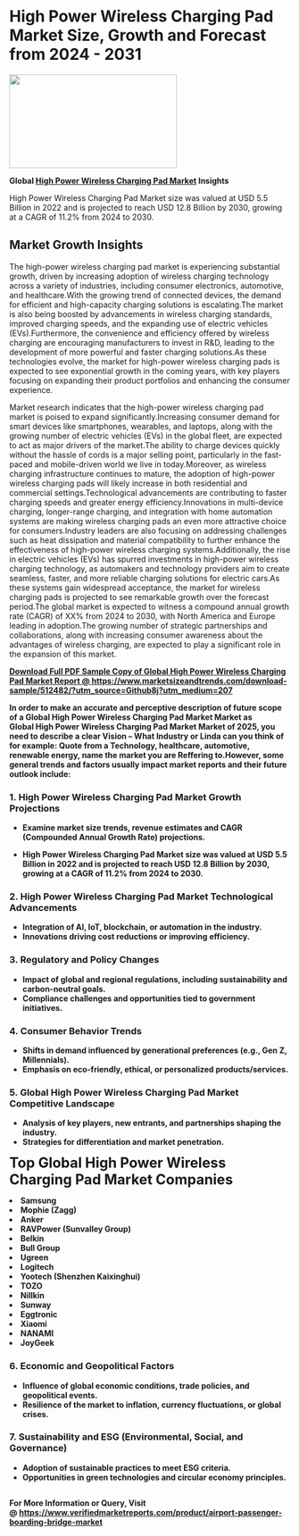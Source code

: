 <H1>High Power Wireless Charging Pad Market Size, Growth and Forecast from 2024 - 2031</H1><img class="aligncenter size-medium wp-image-584254" src="https://thirdeyenews.in/wp-content/uploads/2024/09/Global-Market-Research-300x168.jpeg" alt="" width="300" height="168" /><p><strong>Global&nbsp;<a href="https://www.marketsizeandtrends.com/download-sample/512482/?utm_source=Github8j?utm_medium=207">High Power Wireless Charging Pad Market</a> Insights</strong></p><p>High Power Wireless Charging Pad Market size was valued at USD 5.5 Billion in 2022 and is projected to reach USD 12.8 Billion by 2030, growing at a CAGR of 11.2% from 2024 to 2030.</p><p><h2>Market Growth Insights</h2> <p>The high-power wireless charging pad market is experiencing substantial growth, driven by increasing adoption of wireless charging technology across a variety of industries, including consumer electronics, automotive, and healthcare.With the growing trend of connected devices, the demand for efficient and high-capacity charging solutions is escalating.The market is also being boosted by advancements in wireless charging standards, improved charging speeds, and the expanding use of electric vehicles (EVs).Furthermore, the convenience and efficiency offered by wireless charging are encouraging manufacturers to invest in R&D, leading to the development of more powerful and faster charging solutions.As these technologies evolve, the market for high-power wireless charging pads is expected to see exponential growth in the coming years, with key players focusing on expanding their product portfolios and enhancing the consumer experience.</p> <p><strong><a href="#"></a></strong></p> <p>Market research indicates that the high-power wireless charging pad market is poised to expand significantly.Increasing consumer demand for smart devices like smartphones, wearables, and laptops, along with the growing number of electric vehicles (EVs) in the global fleet, are expected to act as major drivers of the market.The ability to charge devices quickly without the hassle of cords is a major selling point, particularly in the fast-paced and mobile-driven world we live in today.Moreover, as wireless charging infrastructure continues to mature, the adoption of high-power wireless charging pads will likely increase in both residential and commercial settings.Technological advancements are contributing to faster charging speeds and greater energy efficiency.Innovations in multi-device charging, longer-range charging, and integration with home automation systems are making wireless charging pads an even more attractive choice for consumers.Industry leaders are also focusing on addressing challenges such as heat dissipation and material compatibility to further enhance the effectiveness of high-power wireless charging systems.Additionally, the rise in electric vehicles (EVs) has spurred investments in high-power wireless charging technology, as automakers and technology providers aim to create seamless, faster, and more reliable charging solutions for electric cars.As these systems gain widespread acceptance, the market for wireless charging pads is projected to see remarkable growth over the forecast period.The global market is expected to witness a compound annual growth rate (CAGR) of XX% from 2024 to 2030, with North America and Europe leading in adoption.The growing number of strategic partnerships and collaborations, along with increasing consumer awareness about the advantages of wireless charging, are expected to play a significant role in the expansion of this market.</p> <p><strong><a href="#"></p><p><span class=""><strong>Download Full PDF Sample Copy of Global High Power Wireless Charging Pad Market Report</strong> @ <a href="https://www.marketsizeandtrends.com/download-sample/512482/?utm_source=Github8j?utm_medium=207" target="_blank">https://www.marketsizeandtrends.com/download-sample/512482/?utm_source=Github8j?utm_medium=207</a></span></p><p>In order to make an accurate and perceptive description of future scope of a Global&nbsp;High Power Wireless Charging Pad Market Market as Global&nbsp;High Power Wireless Charging Pad Market Market of 2025, you need to describe a clear Vision &ndash; What Industry or Linda can you think of for example: Quote from a Technology, healthcare, automotive, renewable energy, name the market you are Reffering to.However, some general trends and factors usually impact market reports and their future outlook include:</p><h3>1.&nbsp;<strong>High Power Wireless Charging Pad Market Growth Projections</strong></h3><ul><li>Examine market size trends, revenue estimates and CAGR (Compounded Annual Growth Rate) projections.</li><li><p>High Power Wireless Charging Pad Market size was valued at USD 5.5 Billion in 2022 and is projected to reach USD 12.8 Billion by 2030, growing at a CAGR of 11.2% from 2024 to 2030.</p></li></ul><h3>2.&nbsp;<strong>High Power Wireless Charging Pad Market Technological Advancements</strong></h3><ul><li>Integration of AI, IoT, blockchain, or automation in the industry.</li><li>Innovations driving cost reductions or improving efficiency.</li></ul><h3>3.&nbsp;<strong>Regulatory and Policy Changes</strong></h3><ul><li>Impact of global and regional regulations, including sustainability and carbon-neutral goals.</li><li>Compliance challenges and opportunities tied to government initiatives.</li></ul><h3>4.&nbsp;<strong>Consumer Behavior Trends</strong></h3><ul><li>Shifts in demand influenced by generational preferences (e.g., Gen Z, Millennials).</li><li>Emphasis on eco-friendly, ethical, or personalized products/services.</li></ul><h3>5.&nbsp;<strong>Global High Power Wireless Charging Pad Market Competitive Landscape</strong></h3><ul><li>Analysis of key players, new entrants, and partnerships shaping the industry.</li><li>Strategies for differentiation and market penetration.</li></ul><p data-pm-slice="1 1 []"><span style="color: inherit; font-family: inherit; font-size: 25px;">Top Global High Power Wireless Charging Pad Market Companies</span></p><div class="" data-test-id=""><p><li>Samsung</li><li> Mophie (Zagg)</li><li> Anker</li><li> RAVPower (Sunvalley Group)</li><li> Belkin</li><li> Bull Group</li><li> Ugreen</li><li> Logitech</li><li> Yootech (Shenzhen Kaixinghui)</li><li> TOZO</li><li> Nillkin</li><li> Sunway</li><li> Eggtronic</li><li> Xiaomi</li><li> NANAMI</li><li> JoyGeek</li></p></div><h3>6.&nbsp;<strong>Economic and Geopolitical Factors</strong></h3><ul><li>Influence of global economic conditions, trade policies, and geopolitical events.</li><li>Resilience of the market to inflation, currency fluctuations, or global crises.</li></ul><h3>7.&nbsp;<strong>Sustainability and ESG (Environmental, Social, and Governance)</strong></h3><ul><li>Adoption of sustainable practices to meet ESG criteria.</li><li>Opportunities in green technologies and circular economy principles.</li></ul><h2><strong style="font-size: 14px;">For More Information or Query, Visit @&nbsp;</strong><a style="background-color: #ffffff; font-size: 14px;" href="https://www.marketsizeandtrends.com/report/high-power-wireless-charging-pad-market/" target="_blank">https://www.verifiedmarketreports.com/product/airport-passenger-boarding-bridge-market</a></h2>